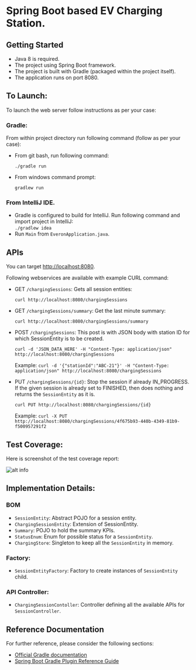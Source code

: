 # Spring Boot based EV Charging Station.

## Getting Started
* Java 8 is required.
* The project using Spring Boot framework.
* The project is built with Gradle (packaged within the project itself).
* The application runs on port 8080.

## To Launch:
To launch the web server follow instructions as per your case:

### Gradle:
From within project directory run following command  (follow as per your case):
* From git bash, run following command: 

   `./gradle run`
* From windows command prompt: 

  `gradlew run`

### From IntelliJ IDE.
* Gradle is configured to build for IntelliJ. Run following command and import project in IntelliJ:
 <br/>`./gradlew idea`
* Run `Main` from `EveronApplication.java`.

## APIs
You can target [http://localhost:8080](http://localhost:8080).

Following webservices are available with example CURL command:

* GET `/chargingSessions`: Gets all session entities:
  
  `curl http://localhost:8080/chargingSessions`

* GET `/chargingSessions/summary`: Get the last minute summary:
  
  `curl http://localhost:8080/chargingSessions/summary`

* POST `/chargingSessions`: This post is with JSON body with station ID for which SessionEntity is to be created.
  
  `curl -d 'JSON_DATA_HERE' -H "Content-Type: application/json" http://localhost:8080/chargingSessions`
  
  Example: `curl -d '{"stationId":"ABC-21"}' -H "Content-Type: application/json" http://localhost:8080/chargingSessions`

* PUT `/chargingSessions/{id}`: Stop the session if already IN_PROGRESS. If the given session is already set to FINISHED, then does nothing and returns the `SessionEntity` as it is.
  
  `curl PUT http://localhost:8080/chargingSessions/{id}`
  
  Example: `curl -X PUT http://localhost:8080/chargingSessions/4f675b93-440b-4349-81b9-f500957291f2`

## Test Coverage:

Here is screenshot of the test coverage report:

![alt info](TestCoverageReport.JPG)

## Implementation Details:

### BOM
* `SessionEntity`: Abstract POJO for a session entity.
* `ChargingSessionEntity`: Extension of SessionEntity.
* `Summary`: POJO to hold the summary KPIs.
* `StatusEnum`: Enum for possible status for a `SessionEntity`.
* `ChargingStore`: Singleton to keep all the `SessionEntity` in memory.

### Factory:
* `SessionEntityFactory`: Factory to create instances of `SessionEntity` child. 

### API Controller:
* `ChargingSessionContoller`: Controller defining all the available APIs for `SessionController`.

## Reference Documentation
For further reference, please consider the following sections:

* [Official Gradle documentation](https://docs.gradle.org)
* [Spring Boot Gradle Plugin Reference Guide](https://docs.spring.io/spring-boot/docs/2.2.4.RELEASE/gradle-plugin/reference/html/)
